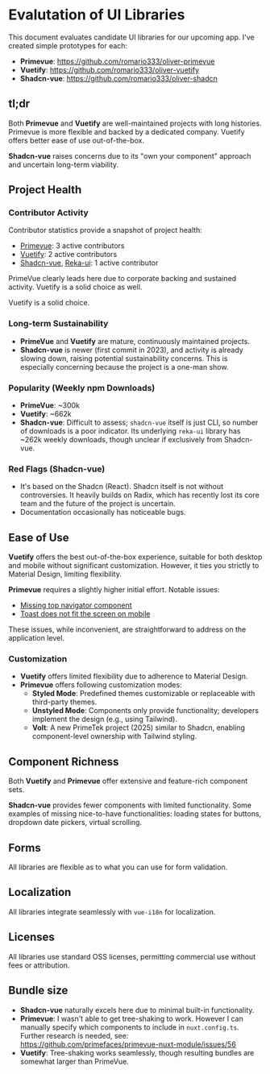 # Evalutation of UI Libraries

This document evaluates candidate UI libraries for our upcoming app. I've created simple prototypes for each:

- **Primevue**: https://github.com/romario333/oliver-primevue
- **Vuetify**: https://github.com/romario333/oliver-vuetify
- **Shadcn-vue**: https://github.com/romario333/oliver-shadcn

## tl;dr

Both **Primevue** and **Vuetify** are well-maintained projects with long histories. Primevue is more flexible and backed by a dedicated company. Vuetify offers better ease of use out-of-the-box.

**Shadcn-vue** raises concerns due to its "own your component" approach and uncertain long-term viability.

## Project Health

### Contributor Activity

Contributor statistics provide a snapshot of project health:

- [Primevue](https://github.com/primefaces/primevue/graphs/contributors): 3 active contributors
- [Vuetify](https://github.com/vuetifyjs/vuetify/graphs/contributors): 2 active contributors
- [Shadcn-vue](https://github.com/unovue/shadcn-vue/graphs/contributors), [Reka-ui](https://github.com/unovue/reka-ui/graphs/contributors): 1 active contributor

PrimeVue clearly leads here due to corporate backing and sustained activity. Vuetify is a solid choice as well.

Vuetify is a solid choice.

### Long-term Sustainability

- **PrimeVue** and **Vuetify** are mature, continuously maintained projects.
- **Shadcn-vue** is newer (first commit in 2023), and activity is already slowing down, raising potential sustainability concerns. This is especially concerning because the project is a one-man show.

### Popularity (Weekly npm Downloads)

- **PrimeVue**: ~300k
- **Vuetify**: ~662k
- **Shadcn-vue**: Difficult to assess; `shadcn-vue` itself is just CLI, so number of downloads is a poor indicator. Its underlying `reka-ui` library has ~262k weekly downloads, though unclear if exclusively from Shadcn-vue.

### Red Flags (Shadcn-vue)

- It's based on the Shadcn (React). Shadcn itself is not without controversies. It heavily builds on Radix, which has recently lost its core team and the future of the project is uncertain.
- Documentation occasionally has noticeable bugs.

## Ease of Use

**Vuetify** offers the best out-of-the-box experience, suitable for both desktop and mobile without significant customization. However, it ties you strictly to Material Design, limiting flexibility.

**Primevue** requires a slightly higher initial effort. Notable issues:

- [Missing top navigator component](https://github.com/primefaces/primevue/issues/771)
- [Toast does not fit the screen on mobile](https://github.com/primefaces/primeng/issues/9930)

These issues, while inconvenient, are straightforward to address on the application level.

### Customization

- **Vuetify** offers limited flexibility due to adherence to Material Design.
- **Primevue** offers following customization modes:
  - **Styled Mode**: Predefined themes customizable or replaceable with third-party themes.
  - **Unstyled Mode**: Components only provide functionality; developers implement the design (e.g., using Tailwind).
  - **Volt**: A new PrimeTek project (2025) similar to Shadcn, enabling component-level ownership with Tailwind styling.

## Component Richness

Both **Vuetify** and **Primevue** offer extensive and feature-rich component sets.

**Shadcn-vue** provides fewer components with limited functionality. Some examples of missing nice-to-have functionalities: loading states for buttons, dropdown date pickers, virtual scrolling.

## Forms

All libraries are flexible as to what you can use for form validation.

## Localization

All libraries integrate seamlessly with `vue-i18n` for localization.

## Licenses

All libraries use standard OSS licenses, permitting commercial use without fees or attribution.

## Bundle size

- **Shadcn-vue** naturally excels here due to minimal built-in functionality.
- **Primevue**: I wasn't able to get tree-shaking to work. However I can manually specify which components to include in `nuxt.config.ts`. Further research is needed, see: https://github.com/primefaces/primevue-nuxt-module/issues/56
- **Vuetify**: Tree-shaking works seamlessly, though resulting bundles are somewhat larger than PrimeVue.
